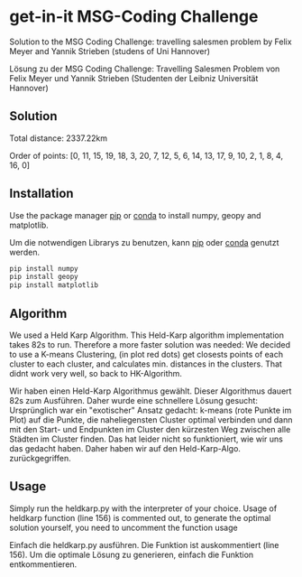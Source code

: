 # get-in-it MSG-Coding Challenge

Solution to the MSG Coding Challenge: travelling salesmen problem by Felix Meyer and Yannik Strieben (studens of Uni Hannover)

Lösung zu der MSG Coding Challenge: Travelling Salesmen Problem von Felix Meyer und Yannik Strieben 
(Studenten der Leibniz Universität Hannover)

## Solution
Total distance: 2337.22km

Order of points: [0, 11, 15, 19, 18, 3, 20, 7, 12, 5, 6, 14, 13, 17, 9, 10, 2, 1, 8, 4, 16, 0]

## Installation

Use the package manager [pip](https://pip.pypa.io/en/stable/) or [conda](https://www.anaconda.com/products/individual) 
to install numpy, geopy and matplotlib.

Um die notwendigen Librarys zu benutzen, kann [pip](https://pip.pypa.io/en/stable/) oder
 [conda](https://www.anaconda.com/products/individual) genutzt werden. 

```bash
pip install numpy
pip install geopy
pip install matplotlib
```

## Algorithm
We used a Held Karp Algorithm. This Held-Karp algorithm implementation takes 82s to run. 
Therefore a more faster solution was needed: 
We decided to use a K-means Clustering, (in plot red dots)
 get closests points of each cluster to each cluster, and calculates min. distances in the clusters.
That didnt work very well, so back to HK-Algorithm.

Wir haben einen Held-Karp Algorithmus gewählt. Dieser Algorithmus dauert 82s zum Ausführen. Daher wurde eine schnellere 
Lösung gesucht: Ursprünglich war ein "exotischer" Ansatz gedacht: k-means (rote Punkte im Plot) auf die Punkte, die naheliegensten Cluster optimal verbinden 
und dann mit den Start- und Endpunkten im Cluster den kürzesten Weg zwischen alle Städten im Cluster finden.
Das hat leider nicht so funktioniert, wie wir uns das gedacht haben. Daher haben wir auf den Held-Karp-Algo. zurückgegriffen.

## Usage
Simply run the heldkarp.py with the interpreter of your choice.
Usage of heldkarp function (line 156) is commented out, to generate the optimal solution yourself, 
you need to uncomment the function usage

Einfach die heldkarp.py ausführen. Die Funktion ist auskommentiert (line 156). Um die optimale Lösung zu generieren, 
einfach die Funktion entkommentieren.


